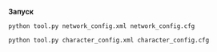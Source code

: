 **Запуск**

```python tool.py network_config.xml network_config.cfg```

```python tool.py character_config.xml character_config.cfg```
